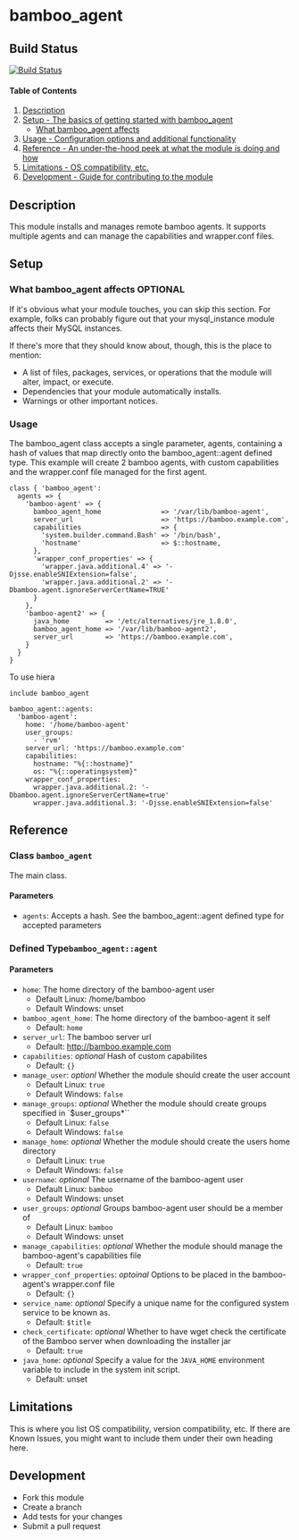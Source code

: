 # bamboo_agent

## Build Status
[![Build Status](https://travis-ci.org/Siebjee/bamboo_agent.svg?branch=master)](https://travis-ci.org/Siebjee/bamboo_agent)

#### Table of Contents

1. [Description](#description)
1. [Setup - The basics of getting started with bamboo_agent](#setup)
    * [What bamboo_agent affects](#what-bamboo_agent-affects)
1. [Usage - Configuration options and additional functionality](#usage)
1. [Reference - An under-the-hood peek at what the module is doing and how](#reference)
1. [Limitations - OS compatibility, etc.](#limitations)
1. [Development - Guide for contributing to the module](#development)

## Description

This module installs and manages remote bamboo agents. It supports multiple agents and can manage the capabilities and wrapper.conf files.

## Setup

### What bamboo_agent affects **OPTIONAL**

If it's obvious what your module touches, you can skip this section. For
example, folks can probably figure out that your mysql_instance module affects
their MySQL instances.

If there's more that they should know about, though, this is the place to mention:

* A list of files, packages, services, or operations that the module will alter,
  impact, or execute.
* Dependencies that your module automatically installs.
* Warnings or other important notices.

### Usage

The bamboo_agent class accepts a single parameter, agents, containing a hash of values that map directly onto the bamboo_agent::agent defined type. This example will create 2 bamboo agents, with custom capabilities and the wrapper.conf file managed for the first agent.

```
class { 'bamboo_agent':
  agents => {
    'bamboo-agent' => {
      bamboo_agent_home               => '/var/lib/bamboo-agent',
      server_url                      => 'https://bamboo.example.com',
      capabilities                    => {
        'system.builder.command.Bash' => '/bin/bash',
        'hostname'                    => $::hostname,
      },
      'wrapper_conf_properties' => {
        'wrapper.java.additional.4' => '-Djsse.enableSNIExtension=false',
        'wrapper.java.additional.2' => '-Dbamboo.agent.ignoreServerCertName=TRUE'
      }
    },
    'bamboo-agent2' => {
      java_home         => '/etc/alternatives/jre_1.8.0',
      bamboo_agent_home => '/var/lib/bamboo-agent2',
      server_url        => 'https://bamboo.example.com',
    }
  }
}
```

To use hiera
```
include bamboo_agent
```

```
bamboo_agent::agents:
  'bamboo-agent':
    home: '/home/bamboo-agent'
    user_groups:
      - 'rvm'
    server_url: 'https://bamboo.example.com'
    capabilities:
      hostname: "%{::hostname}"
      os: "%{::operatingsystem}"
    wrapper_conf_properties:
      wrapper.java.additional.2: '-Dbamboo.agent.ignoreServerCertName=true'
      wrapper.java.additional.3: '-Djsse.enableSNIExtension=false'
```


## Reference

### Class `bamboo_agent`
The main class.
#### Parameters
* `agents`: Accepts a hash. See the bamboo_agent::agent defined type for accepted parameters

### Defined Type`bamboo_agent::agent`
#### Parameters
* `home`: The home directory of the bamboo-agent user
    - Default Linux: /home/bamboo
    - Default Windows: unset
* `bamboo_agent_home`: The home directory of the bamboo-agent it self
    - Default: `home`
* `server_url`: The bamboo server url
    - Default: http://bamboo.example.com
* `capabilities`: *optional* Hash of custom capabilites
    - Default: `{}`
* `manage_user`: *optionl* Whether the module should create the user account
    - Default Linux: `true`
    - Default Windows: `false`
* `manage_groups`: *optional* Whether the module should create groups specified in `$user_groups*``
    - Default Linux: `false`
    - Default Windows: `false`
* `manage_home`: *optional* Whether the module should create the users home directory
    - Default Linux: `true`
    - Default Windows: `false`
* `username`: *optional* The username of the bamboo-agent user
    - Default Linux: `bamboo`
    - Default Windows: unset
* `user_groups`: *optional* Groups bamboo-agent user should be a member of
    - Default Linux: `bamboo`
    - Default Windows: unset
* `manage_capabilities`: *optional* Whether the module should manage the bamboo-agent's capabilities file
    - Default: `true`
* `wrapper_conf_properties`: *optoinal* Options to be placed in the bamboo-agent's wrapper.conf file
    - Default: `{}`
* `service_name`: *optional* Specify a unique name for the configured system service to be known as.
    - Default: `$title`
* `check_certificate`: *optional* Whether to have wget check the certificate of the Bamboo server when downloading the installer jar
    - Default: `true`
* `java_home`: *optional* Specify a value for the `JAVA_HOME` environment variable to include in the system init script.
    - Default: unset

## Limitations

This is where you list OS compatibility, version compatibility, etc. If there
are Known Issues, you might want to include them under their own heading here.

## Development

- Fork this module
- Create a branch
- Add tests for your changes
- Submit a pull request
